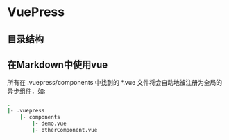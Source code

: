 # VuePress

## 目录结构


## 在Markdown中使用vue

所有在 .vuepress/components 中找到的 *.vue 文件将会自动地被注册为全局的异步组件，如:

```bash
.
|- .vuepress
    |- components
        |- demo.vue
        |- otherComponent.vue
```